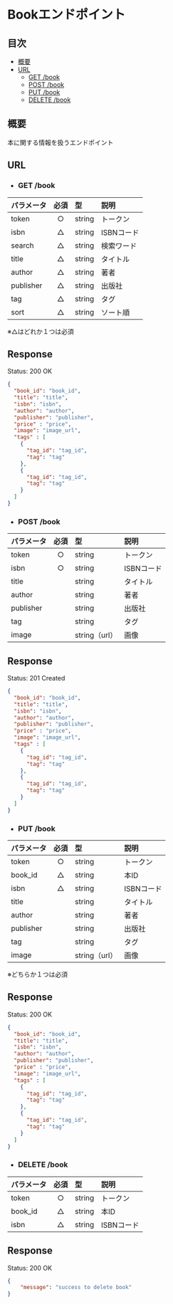 # Bookエンドポイント

## 目次
- [概要](#概要)
- [URL](#url)
  - [GET /book](#get-book)
  - [POST /book](#post-book)
  - [PUT /book](#put-book)
  - [DELETE /book](#delete-book)

## 概要
本に関する情報を扱うエンドポイント

## URL

- ### GET /book

| パラメータ | 必須 | 型 | 説明 |
|:-----------|:----:|:---|:-----|
| token      | ○    | string | トークン |
| isbn       |     △ | string | ISBNコード |
| search     |      △| string | 検索ワード |
| title      |      △| string | タイトル |
| author     |      △| string | 著者 |
| publisher  |      △| string | 出版社 |
| tag        |      △| string | タグ |
| sort       |      △| string | ソート順 |

※△はどれか１つは必須

## Response

Status: 200 OK

```json
{
  "book_id": "book_id",
  "title": "title",
  "isbn": "isbn",
  "author": "author",
  "publisher": "publisher",
  "price" : "price",
  "image": "image_url",
  "tags" : [
    {
      "tag_id": "tag_id",
      "tag": "tag"
    },
    {
      "tag_id": "tag_id",
      "tag": "tag"
    }
  ]
}
```

- ### POST /book

| パラメータ | 必須 | 型 | 説明 |
|:-----------|:----:|:---|:-----|
| token      | ○    | string | トークン |
| isbn       | ○    | string | ISBNコード |
| title      |      | string | タイトル |
| author     |      | string | 著者 |
| publisher  |      | string | 出版社 |
| tag        |      | string | タグ |
| image      |      | string（url） | 画像 |

## Response

Status: 201 Created

```json
{
  "book_id": "book_id",
  "title": "title",
  "isbn": "isbn",
  "author": "author",
  "publisher": "publisher",
  "price" : "price",
  "image": "image_url",
  "tags" : [
    {
      "tag_id": "tag_id",
      "tag": "tag"
    },
    {
      "tag_id": "tag_id",
      "tag": "tag"
    }
  ]
}
```

- ### PUT /book

| パラメータ | 必須 | 型 | 説明 |
|:-----------|:----:|:---|:-----|
| token      | ○    | string | トークン |
| book_id    | △    | string | 本ID |
| isbn       |  △   | string | ISBNコード |
| title      |      | string | タイトル |
| author     |      | string | 著者 |
| publisher  |      | string | 出版社 |
| tag        |      | string | タグ |
| image      |      | string（url） | 画像 |

※どちらか１つは必須

## Response

Status: 200 OK

```json
{
  "book_id": "book_id",
  "title": "title",
  "isbn": "isbn",
  "author": "author",
  "publisher": "publisher",
  "price" : "price",
  "image": "image_url",
  "tags" : [
    {
      "tag_id": "tag_id",
      "tag": "tag"
    },
    {
      "tag_id": "tag_id",
      "tag": "tag"
    }
  ]
}
```

- ### DELETE /book

| パラメータ | 必須 | 型 | 説明 |
|:-----------|:----:|:---|:-----|
| token      | ○    | string | トークン |
| book_id    | △    | string | 本ID |
| isbn       | △    | string | ISBNコード |

## Response

Status: 200 OK

```json
{
    "message": "success to delete book"
}
```